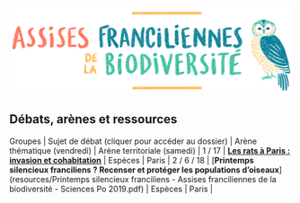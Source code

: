 ![Assises Franciliennes de la Biodiversité](media/Titre_AssisesBiodiversiteChouette.jpg)


## Débats, arènes et ressources

Groupes | Sujet de débat (cliquer pour accéder au dossier) | Arène thématique (vendredi) | Arène territoriale (samedi) |
1 / 17 | [**Les rats à Paris : invasion et cohabitation**]() | Espèces | Paris |
2 / 6 / 18 | [**Printemps silencieux franciliens ? Recenser et protéger les populations d’oiseaux**](resources/Printemps silencieux franciliens - Assises franciliennes de la biodiversité - Sciences Po 2019.pdf) | Espèces | Paris |
